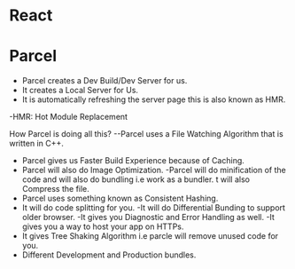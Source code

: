 # React

# Parcel
 - Parcel creates a Dev Build/Dev Server for us.
 - It creates a Local Server for Us.
 - It is automatically refreshing the server page this is also known as HMR.

 -HMR: Hot Module Replacement

 How Parcel is doing all this? --Parcel uses a File Watching Algorithm that is written in C++.

 - Parcel gives us Faster Build Experience because of Caching.
 - Parcel will also do Image Optimization.
 -Parcel will do minification of the code and will also do bundling i.e work as a bundler. t will also Compress the file.
 - Parcel uses something known as Consistent Hashing.
 - It will do code splitting for you.
 -It will do Differential Bunding to support older browser.
 -It gives you Diagnostic and Error Handling as well.
-It gives you a way to host your app on HTTPs.
- It gives Tree Shaking Algorithm i.e parcle will remove unused code for you.
- Different Development and Production bundles.